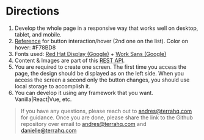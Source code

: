 # Directions
1. Develop the whole page in a responsive way that works well on desktop, tablet, and mobile.
2. [Reference](https://dribbble.com/shots/4529266-Buttons-Set) for button interaction/hover (2nd one on the list). Color on hover: #F78BD8
3. Fonts used: [Red Hat Display (Google)](https://fonts.google.com/specimen/Red+Hat+Display) + [Work Sans (Google)](https://fonts.google.com/specimen/Work+Sans)
4. Content & Images are part of this [REST API](https://tf-frontend.netlify.app/trial).
5. You are required to create one screen. The first time you access the page, the design should be displayed as on the left side. When you access the screen a second only the button changes, you should use local storage to accomplish it.
6. You can develop it using any framework that you want. Vanilla|React|Vue, etc.

> If you have any questions, please reach out to andres@terrahq.com for
> guidance. Once you are done, please share the link to the Github
> repository over email to andres@terrahq.com and danielle@terrahq.com